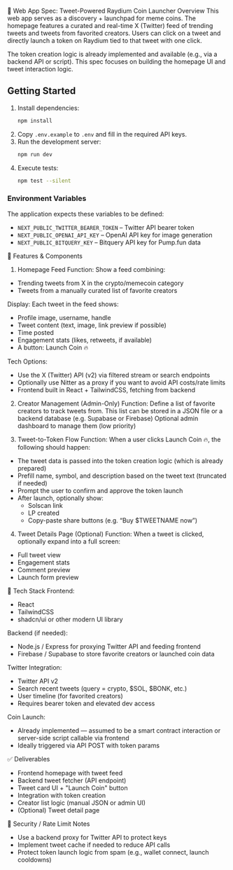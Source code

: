 🧾 Web App Spec: Tweet-Powered Raydium Coin Launcher
Overview
This web app serves as a discovery + launchpad for meme coins. The homepage features a curated and real-time X (Twitter) feed of trending tweets and tweets from favorited creators. Users can click on a tweet and directly launch a token on Raydium tied to that tweet with one click.

The token creation logic is already implemented and available (e.g., via a backend API or script). This spec focuses on building the homepage UI and tweet interaction logic.

## Getting Started

1. Install dependencies:
   ```bash
   npm install
   ```
2. Copy `.env.example` to `.env` and fill in the required API keys.
3. Run the development server:
   ```bash
   npm run dev
   ```
4. Execute tests:
   ```bash
   npm test --silent
   ```

### Environment Variables

The application expects these variables to be defined:

- `NEXT_PUBLIC_TWITTER_BEARER_TOKEN` – Twitter API bearer token
- `NEXT_PUBLIC_OPENAI_API_KEY` – OpenAI API key for image generation
- `NEXT_PUBLIC_BITQUERY_KEY` – Bitquery API key for Pump.fun data

🔧 Features & Components
1. Homepage Feed
Function: Show a feed combining:
- Trending tweets from X in the crypto/memecoin category
- Tweets from a manually curated list of favorite creators

Display:
Each tweet in the feed shows:
- Profile image, username, handle
- Tweet content (text, image, link preview if possible)
- Time posted
- Engagement stats (likes, retweets, if available)
- A button: Launch Coin 🔥

Tech Options:
- Use the X (Twitter) API (v2) via filtered stream or search endpoints
- Optionally use Nitter as a proxy if you want to avoid API costs/rate limits
- Frontend built in React + TailwindCSS, fetching from backend

2. Creator Management (Admin-Only)
Function: Define a list of favorite creators to track tweets from.
This list can be stored in a JSON file or a backend database (e.g. Supabase or Firebase)
Optional admin dashboard to manage them (low priority)

3. Tweet-to-Token Flow
Function: When a user clicks Launch Coin 🔥, the following should happen:
- The tweet data is passed into the token creation logic (which is already prepared)
- Prefill name, symbol, and description based on the tweet text (truncated if needed)
- Prompt the user to confirm and approve the token launch
- After launch, optionally show:
  - Solscan link
  - LP created
  - Copy-paste share buttons (e.g. “Buy $TWEETNAME now”)

4. Tweet Details Page (Optional)
Function: When a tweet is clicked, optionally expand into a full screen:
- Full tweet view
- Engagement stats
- Comment preview
- Launch form preview

📲 Tech Stack
Frontend:
- React
- TailwindCSS
- shadcn/ui or other modern UI library

Backend (if needed):
- Node.js / Express for proxying Twitter API and feeding frontend
- Firebase / Supabase to store favorite creators or launched coin data

Twitter Integration:
- Twitter API v2
- Search recent tweets (query = crypto, $SOL, $BONK, etc.)
- User timeline (for favorited creators)
- Requires bearer token and elevated dev access

Coin Launch:
- Already implemented — assumed to be a smart contract interaction or server-side script callable via frontend
- Ideally triggered via API POST with token params

✅ Deliverables
- Frontend homepage with tweet feed
- Backend tweet fetcher (API endpoint)
- Tweet card UI + "Launch Coin" button
- Integration with token creation
- Creator list logic (manual JSON or admin UI)
- (Optional) Tweet detail page

🔐 Security / Rate Limit Notes
- Use a backend proxy for Twitter API to protect keys
- Implement tweet cache if needed to reduce API calls
- Protect token launch logic from spam (e.g., wallet connect, launch cooldowns)
